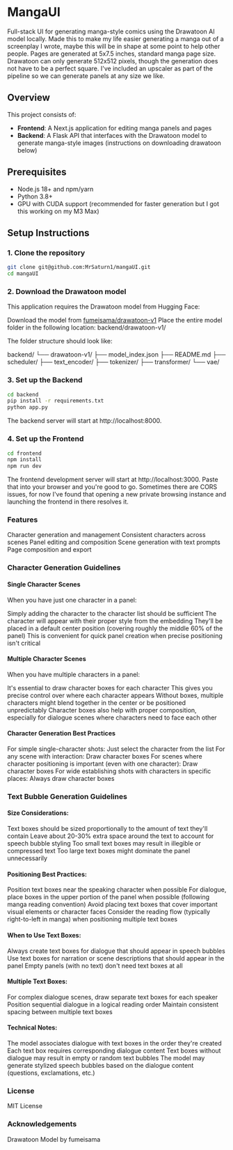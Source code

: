 # MangaUI

Full-stack UI for generating manga-style comics using the Drawatoon AI model locally.
Made this to make my life easier generating a manga out of a screenplay I wrote, maybe this will be in shape at some point to help other people.
Pages are generated at 5x7.5 inches, standard manga page size.
Drawatoon can only generate 512x512 pixels, though the generation does not have to be a perfect square. 
I've included an upscaler as part of the pipeline so we can generate panels at any size we like.

## Overview

This project consists of:
- **Frontend**: A Next.js application for editing manga panels and pages
- **Backend**: A Flask API that interfaces with the Drawatoon model to generate manga-style images (instructions on downloading drawatoon below)

## Prerequisites

- Node.js 18+ and npm/yarn
- Python 3.8+
- GPU with CUDA support (recommended for faster generation but I got this working on my M3 Max)

## Setup Instructions

### 1. Clone the repository

```bash
git clone git@github.com:MrSaturn1/mangaUI.git
cd mangaUI
```

### 2. Download the Drawatoon model
This application requires the Drawatoon model from Hugging Face:

Download the model from [fumeisama/drawatoon-v1](https://huggingface.co/fumeisama/drawatoon-v1)
Place the entire model folder in the following location: backend/drawatoon-v1/

The folder structure should look like:

backend/
└── drawatoon-v1/
    ├── model_index.json
    ├── README.md
    ├── scheduler/
    ├── text_encoder/
    ├── tokenizer/
    ├── transformer/
    └── vae/

### 3. Set up the Backend

```bash
cd backend
pip install -r requirements.txt
python app.py
```

The backend server will start at http://localhost:8000.

### 4. Set up the Frontend

```bash
cd frontend
npm install
npm run dev
```

The frontend development server will start at http://localhost:3000. Paste that into your browser and you're good to go.
Sometimes there are CORS issues, for now I've found that opening a new private browsing instance and launching the frontend in there resolves it.

### Features

Character generation and management
Consistent characters across scenes
Panel editing and composition
Scene generation with text prompts
Page composition and export

### Character Generation Guidelines

#### Single Character Scenes
When you have just one character in a panel:

Simply adding the character to the character list should be sufficient
The character will appear with their proper style from the embedding
They'll be placed in a default center position (covering roughly the middle 60% of the panel)
This is convenient for quick panel creation when precise positioning isn't critical

#### Multiple Character Scenes
When you have multiple characters in a panel:

It's essential to draw character boxes for each character
This gives you precise control over where each character appears
Without boxes, multiple characters might blend together in the center or be positioned unpredictably
Character boxes also help with proper composition, especially for dialogue scenes where characters need to face each other

#### Character Generation Best Practices

For simple single-character shots: Just select the character from the list
For any scene with interaction: Draw character boxes
For scenes where character positioning is important (even with one character): Draw character boxes
For wide establishing shots with characters in specific places: Always draw character boxes

### Text Bubble Generation Guidelines

#### Size Considerations:

Text boxes should be sized proportionally to the amount of text they'll contain
Leave about 20-30% extra space around the text to account for speech bubble styling
Too small text boxes may result in illegible or compressed text
Too large text boxes might dominate the panel unnecessarily


#### Positioning Best Practices:

Position text boxes near the speaking character when possible
For dialogue, place boxes in the upper portion of the panel when possible (following manga reading convention)
Avoid placing text boxes that cover important visual elements or character faces
Consider the reading flow (typically right-to-left in manga) when positioning multiple text boxes


#### When to Use Text Boxes:

Always create text boxes for dialogue that should appear in speech bubbles
Use text boxes for narration or scene descriptions that should appear in the panel
Empty panels (with no text) don't need text boxes at all


#### Multiple Text Boxes:

For complex dialogue scenes, draw separate text boxes for each speaker
Position sequential dialogue in a logical reading order
Maintain consistent spacing between multiple text boxes


#### Technical Notes:

The model associates dialogue with text boxes in the order they're created
Each text box requires corresponding dialogue content
Text boxes without dialogue may result in empty or random text bubbles
The model may generate stylized speech bubbles based on the dialogue content (questions, exclamations, etc.)

### License

MIT License

### Acknowledgements

Drawatoon Model by fumeisama
